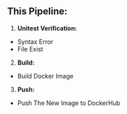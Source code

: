 ## This Pipeline:
1. **Unitest Verification:**
 - Syntax Error
 - File Exist

2. **Build:**
 - Build Docker Image

3. **Push:** 
 - Push The New Image to DockerHub
